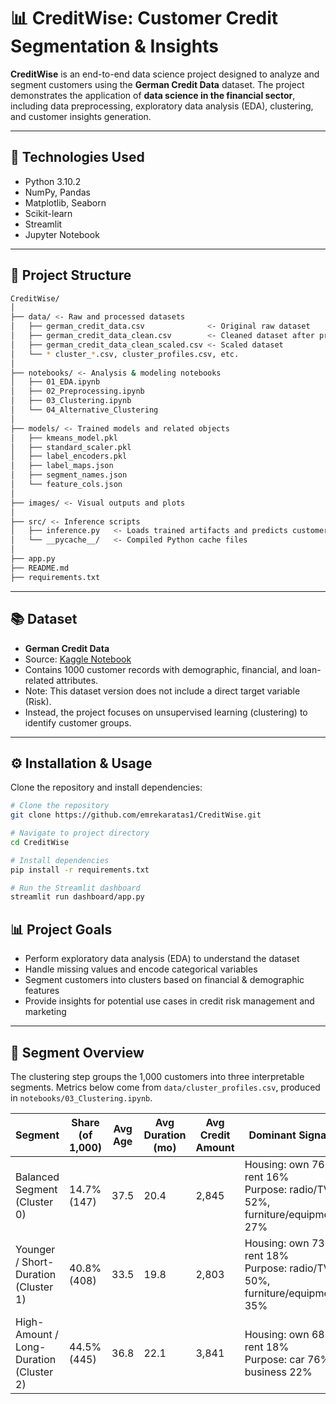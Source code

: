 # 📊 CreditWise: Customer Credit Segmentation & Insights

**CreditWise** is an end-to-end data science project designed to analyze and segment customers using the **German Credit Data** dataset.
The project demonstrates the application of **data science in the financial sector**, including data preprocessing, exploratory data analysis (EDA), clustering, and customer insights generation.

---

## 🚀 Technologies Used
- Python 3.10.2
- NumPy, Pandas
- Matplotlib, Seaborn
- Scikit-learn
- Streamlit
- Jupyter Notebook

---

## 📂 Project Structure
```bash
CreditWise/
│
├── data/ <- Raw and processed datasets
│   ├── german_credit_data.csv              <- Original raw dataset
│   ├── german_credit_data_clean.csv        <- Cleaned dataset after preprocessing
│   ├── german_credit_data_clean_scaled.csv <- Scaled dataset
│   └── * cluster_*.csv, cluster_profiles.csv, etc.
│
├── notebooks/ <- Analysis & modeling notebooks
│   ├── 01_EDA.ipynb
│   ├── 02_Preprocessing.ipynb
│   ├── 03_Clustering.ipynb
│   └── 04_Alternative_Clustering
│
├── models/ <- Trained models and related objects
│   ├── kmeans_model.pkl
│   ├── standard_scaler.pkl
│   ├── label_encoders.pkl
│   ├── label_maps.json
│   ├── segment_names.json
│   └── feature_cols.json
│
├── images/ <- Visual outputs and plots
│
├── src/ <- Inference scripts 
│   ├── inference.py   <- Loads trained artifacts and predicts customer segment for new records 
│   └── __pycache__/   <- Compiled Python cache files
│
├── app.py
├── README.md
├── requirements.txt
```
---

## 📚 Dataset
- **German Credit Data**  
- Source: [Kaggle Notebook](https://www.kaggle.com/code/heidarmirhajisadati/credit-risk-prediction-using-german-credit-data)  
- Contains 1000 customer records with demographic, financial, and loan-related attributes.
- Note: This dataset version does not include a direct target variable (Risk).
- Instead, the project focuses on unsupervised learning (clustering) to identify customer groups.

---

## ⚙️ Installation & Usage
Clone the repository and install dependencies:

```bash
# Clone the repository
git clone https://github.com/emrekaratas1/CreditWise.git

# Navigate to project directory
cd CreditWise

# Install dependencies
pip install -r requirements.txt

# Run the Streamlit dashboard
streamlit run dashboard/app.py
```

## 📊 Project Goals
- Perform exploratory data analysis (EDA) to understand the dataset
- Handle missing values and encode categorical variables
- Segment customers into clusters based on financial & demographic features
- Provide insights for potential use cases in credit risk management and marketing

---

## 🧭 Segment Overview
The clustering step groups the 1,000 customers into three interpretable segments. Metrics below come from `data/cluster_profiles.csv`, produced in `notebooks/03_Clustering.ipynb`.

| Segment | Share (of 1,000) | Avg Age | Avg Duration (mo) | Avg Credit Amount | Dominant Signals |
| --- | --- | --- | --- | --- | --- |
| Balanced Segment (Cluster 0) | 14.7% (147) | 37.5 | 20.4 | 2,845 | Housing: own 76%, rent 16%<br>Purpose: radio/TV 52%, furniture/equipment 27% |
| Younger / Short-Duration (Cluster 1) | 40.8% (408) | 33.5 | 19.8 | 2,803 | Housing: own 73%, rent 18%<br>Purpose: radio/TV 50%, furniture/equipment 35% |
| High-Amount / Long-Duration (Cluster 2) | 44.5% (445) | 36.8 | 22.1 | 3,841 | Housing: own 68%, rent 18%<br>Purpose: car 76%, business 22% |

